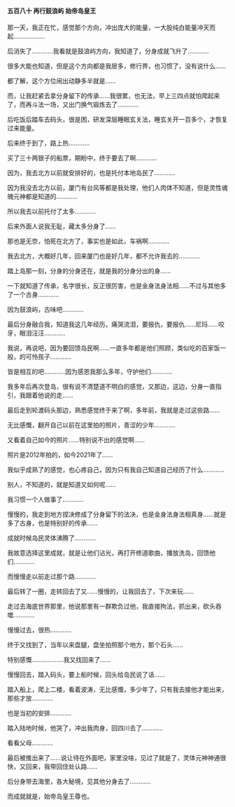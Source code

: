 #### 五百八十 再行鼓浪屿 始帝岛皇王


那一天，我正在忙，感觉那个方向，冲出庞大的能量，一大股纯白能量冲天而起………………

后消失了…………我看就是鼓浪屿方向，我知道了，分身成就飞升了…………

很多大能也知道，但是这个方向都是我居多，修行界，也习惯了，没有说什么……

都了解，这个方位闹出动静多半就是……


而，让我赶紧去拿分身留下的传承……我很累，也无法，早上三四点就怕爬起来了，而再斗法一场，又出门换气锻炼去了…………


后吃饭后踏车去码头，很是困，研发深层睡眠玄关法，睡玄关开一百多个，才恢复过来能量。

后来终于到了，路上热…………

买了三十两银子的船票，期盼中，终于要去了啊…………


因为，我去北方以前就安排好的，也是托付本地岛民了…………

因为我没去北方以前，厦门有台风等都是我处理，他们人肉体不知道，但是灵性魂魄元神都是知道的…………

所以我去以前托付了太多…………

后来外面人说我无耻，藏太多分身了……

那也是无奈，怕死在北方了，事实也是如此，车祸啊…………

我去北方，大概好几年，回来厦门也是好几年，都不允许我去的…………

踏上岛那一刻，分身的分身还在，就是我的分身分出的身……

一下就知道了传承，名字很长，反正很厉害，也是金身法身法相……不过与其他多了一个古身…………


因为鼓浪屿，古味吧…………

最后分身融合我，知道我这几年经历，痛哭流泪，要报仇，要报仇……尼玛……咬牙，眼泪汪汪…………


我说，再说吧，因为要回馈岛民啊……一直多年都是他们照顾，类似吃的百家饭一般，的可怜孩子…………


皆是相互的吧…………因为感恩我那么多年，守护他们…………


我多年后再次登岛，很有说不清楚道不明白的感觉，又那边，这边，分身一直指引，我跟着他说的走……

最后走到轮渡码头那边，熟悉感觉终于来了啊，多年前，我就是走过这些路……

无比感慨，翻开自己以前在这里拍的照片，青涩的少年…………

又看着自己如今的照片……特别说不出的感觉啊……

照片是2012年拍的，如今2021年了……

我似乎成熟了的感觉，也心疼自己，因为只有我自己知道自己经历了什么…………

别人，不知道的，就是知道又如何呢……

我习惯一个人做事了…………


慢慢的，我走到地方捏决修成了分身留下的法决，也是金身法身法相真身……就是多了古身，也是特别好的传承……

成就时候岛民灵体沸腾了…………

我故意选择这里成就，就是让他们沾光，再打开修道歌曲，播放洗岛，回馈他们…………


而慢慢走以前走过那个路…………

最后转了一圈，走转回去了又……慢慢的，让我回去了，下次来玩……

走过去海底世界那里，他说那里有一群欺负过他，我直接拘法，抓出来，砍头吞噬…………


慢慢过去，很热…………

终于又找到了，当年以来盘腿，盘坐拍照那个地方，那个石头……

特别感慨………………我又找回来了……

慢慢回去，踏入码头，要上船时候，回头给岛民说了话……

踏入船上，爬上二楼，看着波涛，无比感慨，多少年了，只有我去接他才能出来，那些才放…………

也是当初的安排…………

踏入陆地时候，他哭了，冲出我肉身，回四川去了…………

看看父母…………

最后被推出来了……说让待在外面吧，家里没啥，见过了就是了，灵体元神神通很快，又回来，我带回住处认路……

后分身带去海里，各大秘境，见其他分身去了…………

而成就就是，始帝岛皇王尊也。